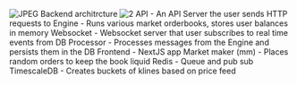 
![JPEG](https://github.com/user-attachments/assets/68ba69b9-75e0-42cd-ac86-fba4449e55e7)
Backend architrcture
![2](https://github.com/user-attachments/assets/198892c2-6e17-49f2-baf9-cdcf9af440a6)
API - An API Server the user sends HTTP requests to
Engine - Runs various market orderbooks, stores user balances in memory
Websocket - Websocket server that user subscribes to real time events from
DB Processor - Processes messages from the Engine and persists them in the DB
Frontend - NextJS app 
Market maker (mm) - Places random orders to keep the book liquid
Redis - Queue and pub sub
TimescaleDB - Creates buckets of klines based on price feed
